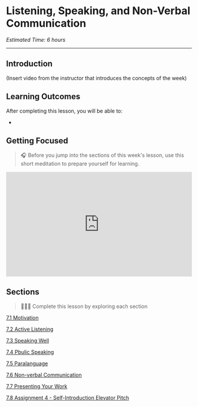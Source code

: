 # Listening, Speaking, and Non-Verbal Communication

*Estimated Time: 6 hours*

---
## Introduction
(Insert video from the instructor that introduces the concepts of the week)


## Learning Outcomes

After completing this lesson, you will be able to:

- 

## Getting Focused

> 🎧  Before you jump into the sections of this week's lesson, use this short meditation to prepare yourself for learning.

<div style="position: relative; padding-bottom: 56.25%; height: 0;"><iframe src="https://www.youtube.com/embed/ldFD-L-Csz0" title="YouTube video player" frameborder="0" allow="accelerometer; autoplay; clipboard-write; encrypted-media; gyroscope; picture-in-picture" allowfullscreen style="position: absolute; top: 0; left: 0; width: 100%; height: 100%;"></iframe></div>


## Sections

> 👩🏿‍🏫 Complete this lesson by exploring each section

[7.1 Motivation](/communicating-for-success/listening-and-speaking-effectively/motivation.md)

[7.2 Active Listening](/communicating-for-success/listening-and-speaking-effectively/active-listening.md)
  
[7.3 Speaking Well](/communicating-for-success/listening-and-speaking-effectively/spontaneous-speaking.md)
  
[7.4 Pbulic Speaking](/communicating-for-success/listening-and-speaking-effectively/planned-speaking.md)
  
[7.5 Paralanguage](/communicating-for-success/listening-and-speaking-effectively/paralanguage.md)

[7.6 Non-verbal Communication](/communicating-for-success/listening-and-speaking-effectively/non-verbal.md)

[7.7 Presenting Your Work](/communicating-for-success/listening-and-speaking-effectively/presenting-work.nd)

[7.8 Assignment 4 - Self-Introduction Elevator Pitch](/communicating-for-success/presentation-skills/assignment-4-code-demo.md)


